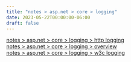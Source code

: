 ```yaml
---
title: "notes > asp.net > core > logging"
date: 2023-05-22T00:00:00-06:00
draft: false
---
```


[notes > asp.net > core > logging > http logging](http-logging.md)  
[notes > asp.net > core > logging > overview](overview.md)  
[notes > asp.net > core > logging > w3c logging](w3c-logging.md)  
